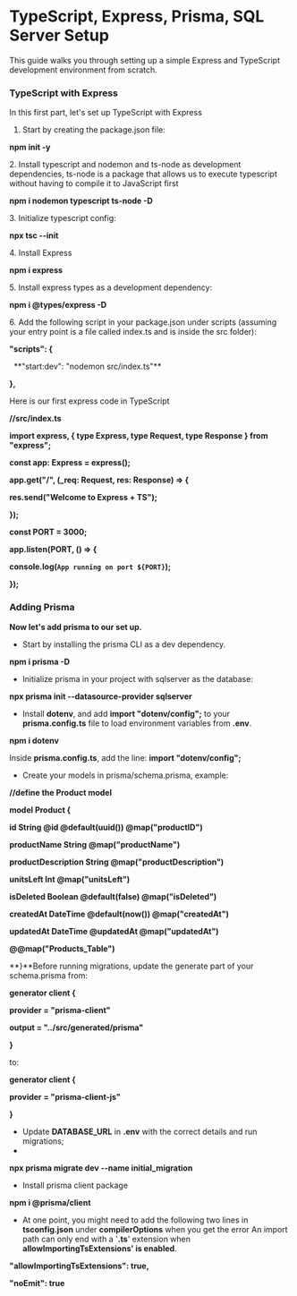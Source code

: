# **TypeScript, Express, Prisma, SQL Server Setup**

This guide walks you through setting up a simple Express and TypeScript development environment from scratch.



### **TypeScript with Express**

In this first part, let's set up TypeScript with Express



1. Start by creating the package.json file:

**npm init -y**



2\. Install typescript and nodemon and ts-node as development dependencies, ts-node is a package that allows us to execute typescript without having to compile it to JavaScript first

**npm i nodemon typescript ts-node -D**



3\. Initialize typescript config:

**npx tsc --init**



4\. Install Express

**npm i express**



5\.  Install express types as a development dependency:

**npm i @types/express -D**



6\. Add the following script in your package.json under scripts (assuming your entry point is a file called index.ts and is inside the src folder):

**"scripts": {**

&nbsp;   \*\*"start:dev": "nodemon src/index.ts"\*\*


**},**



Here is our first express code in TypeScript



**//src/index.ts**

**import express, { type Express, type Request, type Response } from "express";**



**const app: Express = express();**



**app.get("/", (\_req: Request, res: Response) => {**

**res.send("Welcome to Express + TS");**

**});**



**const PORT = 3000;**

**app.listen(PORT, () => {**

**console.log(`App running on port ${PORT}`);**

**});**



### **Adding Prisma**

**Now let's add prisma to our set up.**



* Start by installing the prisma CLI as a dev dependency.

**npm i prisma -D**



* Initialize prisma in your project with sqlserver as the database:

**npx prisma init --datasource-provider sqlserver**



* Install **dotenv**, and add **import "dotenv/config";** to your **prisma.config.ts** file to load environment variables from **.env**.

**npm i dotenv**



Inside **prisma.config.ts**, add the line: **import "dotenv/config";**



* Create your models in prisma/schema.prisma, example:

**//define the Product model**

**model Product {**

  **id                 String   @id @default(uuid()) @map("productID")**

  **productName        String   @map("productName")**

  **productDescription String   @map("productDescription")**

  **unitsLeft          Int      @map("unitsLeft")**

  **isDeleted          Boolean  @default(false) @map("isDeleted")**

  **createdAt          DateTime @default(now()) @map("createdAt")**

  **updatedAt          DateTime @updatedAt @map("updatedAt")**



  **@@map("Products\_Table")**

**}**Before running migrations, update the generate part of your schema.prisma from:



**generator client {**

**provider = "prisma-client"**

**output   = "../src/generated/prisma"**

**}**

to:



**generator client {**

**provider = "prisma-client-js"**

**}**



* Update **DATABASE\_URL** in **.env** with the correct details and run migrations;
* 

**npx prisma migrate dev --name initial\_migration**



* Install prisma client package

**npm i @prisma/client**



* At one point, you might need to add the following two lines in **tsconfig.json** under **compilerOptions** when you get the error An import path can only end with a '**.ts**' extension when **allowImportingTsExtensions' is enabled**.



**"allowImportingTsExtensions": true,**

**"noEmit": true**

